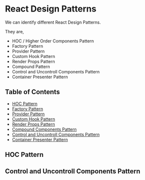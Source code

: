 # React Design Patterns 

We can identify different React Design Patterns.

They are,
- HOC / Higher Order Components Pattern
- Factory Pattern
- Provider Pattern
- Custom Hook Pattern
- Render Props Pattern
- Compound Pattern
- Control and Uncontroll Components Pattern
- Container Presenter Pattern

## Table of Contents

- [HOC Pattern](#hoc-pattern)
- [Factory Pattern](#factory-pattern)
- [Provider Pattern](#provider-pattern)
- [Custom Hook Pattern](#custom-hook-pattern)
- [Render Props Pattern](#render-props-pattern)
- [Compound Components Pattern](#compound-components-pattern)
- [Control and Uncontroll Components Pattern](#controll-and-uncontroll-components-pattern)
- [Container Presenter Pattern](#container-presenter-pattern)
  
## HOC Pattern

## Control and Uncontroll Components Pattern
